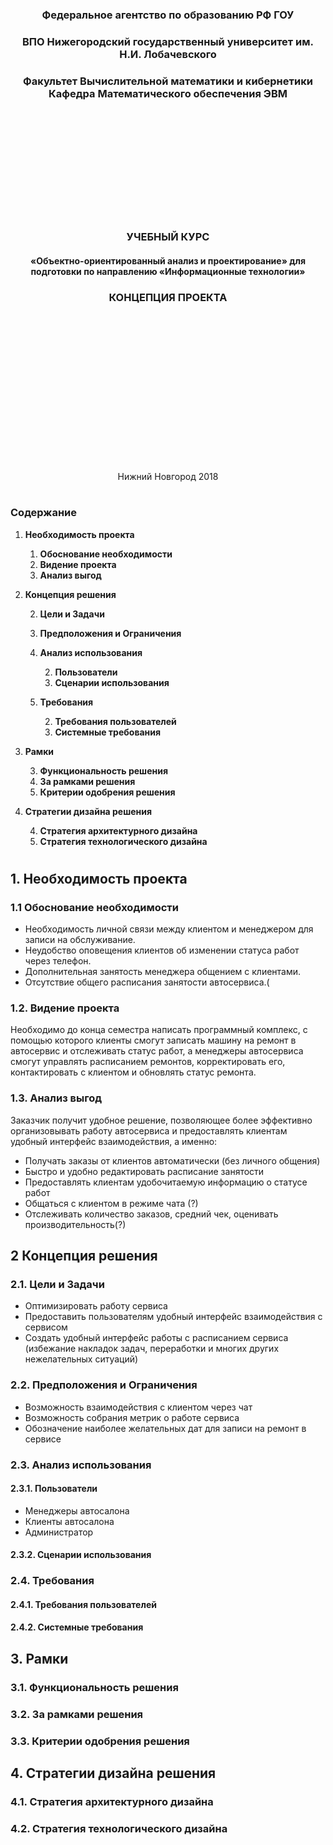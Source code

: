 <center>
	<h3 align="center"> Федеральное агентство по образованию РФ ГОУ </h3>
	<h3 align="center">ВПО Нижегородский государственный университет им. Н.И. Лобачевского</h3>
	<h3 align="center">Факультет Вычислительной математики и кибернетики Кафедра Математического обеспечения ЭВМ </h3>
<br>
<br>
<br>
<br>
<br>
<br>
<br>
<br>
<br>
<br>
	<h3 align="center"> УЧЕБНЫЙ КУРС </h3>
	<h4 align="center">«Объектно-ориентированный анализ и проектирование» для подготовки по направлению «Информационные технологии»</h4>
	<h3 align="center"> КОНЦЕПЦИЯ ПРОЕКТА </h3>
&nbsp;
<br>
<br>
<br>
<br>
<br>
<br>
<br>
<br>
<br>
<br>
<br>
<br>
<br>
<br>
<p align="center">Нижний Новгород 2018</p>
</center>

#
### Содержание
1. __Необходимость проекта__
	
	1. __Обоснование необходимости__
	1. __Видение проекта__
	1. __Анализ выгод__
2. __Концепция решения__
	
	2. __Цели и Задачи__
	2. __Предположения и Ограничения__
	2. __Анализ использования__
	
		2. __Пользователи__
		2. __Сценарии использования__
	2. __Требования__
	
		2. __Требования пользователей__
		2. __Системные требования__
3. __Рамки__

	3. __Функциональность решения__
	3. __За рамками решения__
	3. __Критерии одобрения решения__
4. __Стратегии дизайна решения__

	4. __Стратегия архитектурного дизайна__
	4. __Стратегия технологического дизайна__

#
<!--
Итеративный подход к процессу разработки требует использования гибкого способа ведения документации. Живые документы (living documents) должны изменяться по мере эволюции проекта. Такой подход существенно отличается от принципов ведения документации в известной каскадной модели, где процесс разработки начинается лишь после того, как готовы и зафиксированы все требования и спецификации.
Документация проектов, также как и программный код, разрабатывается итеративно. На фазе выработки концепции планы имеют форму описания высокоуровневых подходов (approaches) и по мере подготовки распространяются среди членов проектной группы и других заинтересованных лиц для получения отзывов. К примеру, подход к тестированию может быть кратко сформулирован во время фазы выработки концепции, а его превращение в план тестирования происходит на более поздних фазах. После перехода к фазе планирования документы постепенно дорабатываются, возникающие детальные планы снова поступают на проверку всем заинтересованным сторонам, и описанный процесс повторяется итеративно. Типы планов и общее количество описывающих их документов могут варьироваться от проекта к проекту.
-->

## 1. Необходимость проекта
### 1.1	Обоснование необходимости
<!--
Выгода сервиса от создания приложения
(Кустикова)
-->
 - Необходимость личной связи между клиентом и менеджером для записи на обслуживание.
 - Неудобство оповещения клиентов об изменении статуса работ через телефон.
 - Дополнительная занятость менеджера общением с клиентами.
 - Отсутствие общего расписания занятости автосервиса.(

### 1.2.	Видение проекта
<!--
Видение (vision) – это ничем не ограничиваемое представление о том, каким должно быть решение (solution). Видение проекта направлено на формирование у всех вовлеченных в проект сторон единого понимания его концепции. Формулировка видения (vision statement) должна быть достаточно краткой для запоминания, достаточно ясной для понимания и достаточно сильной для мотивирования. Хорошая формулировка видения ориентируется на пять SMART характеристик:
- Specific (определенность/конкретность) – видение четко указывает на то (идеальное) состояние, достижение которого является целью проекта.
-Measurable (измеримость) – дает проектной группе четкий критерий успешности проекта и достижения поставленных целей.
- Achievable (достижимость) – цели, сформулированные в видении, должны быть достижимы в рамках имеющихся ресурсов, времени и возможностей команды. Достижимость мотивирует команду на выполнение проекта.
- Relevant (обоснованность) – цели, сформулированные в видении, должны иметь существенное значение для заинтересованных сторон и напрямую быть связанными с их проблемами и/или потребностями.
- Time-based (ограниченность во времени) – видение должно четко указывать на ожидаемые временные рамки, в которые решение будет достигнуто. -->
<!--Явно описать каждый пункт!!!! (Кустикова)
-->
Необходимо до конца семестра написать программный комплекс, с помощью которого клиенты смогут записать машину на ремонт в автосервис и отслеживать статус работ, а менеджеры автосервиса смогут управлять расписанием ремонтов, корректировать его, контактировать с клиентом и обновлять статус ремонта.

### 1.3.	Анализ выгод
<!--
Например: Отсутствие накладок в расписании
Дополнить
(Кустикова)
 -->
Заказчик получит удобное решение, позволяющее более эффективно организовывать работу автосервиса и предоставлять клиентам удобный интерфейс взаимодействия, а именно:
- Получать заказы от клиентов автоматически (без личного общения)
- Быстро и удобно редактировать расписание занятости
- Предоставлять клиентам удобочитаемую информацию о статусе работ
- Общаться с клиентом в режиме чата (?)
- Отслеживать количество заказов, средний чек, оценивать производительность(?)

## 2 Концепция решения
<!--
Концепция решения (solution concept) предоставляет общее описание подходов, которые проектная группа предполагает использовать для разрешения проблем и/или удовлетворения потребностей заинтересованных сторон.
-->

### 2.1. Цели и Задачи
<!--
Формирование концепции решения начинается с выяснения у заинтересованных сторон, описания и фиксации проектной группой целей проекта. Далее каждая цель разбивается на измеримые компоненты – задачи.
-->
<!--
Цель – разработать
Чтобы разработать нужно решить следующие задачи ...
(Кустикова)
-->
- Оптимизировать работу сервиса
- Предоставить пользователям удобный интерфейс взаимодействия с сервисом
- Создать удобный интерфейс работы с расписанием сервиса (избежание накладок задач, переработки и многих других нежелательных ситуаций)

### 2.2. Предположения и Ограничения
<!--
В процессе формирования концепции решения проектная группа постоянно взаимодействует с заинтересованными сторонами, собирая необходимую информацию о требованиях к функциональности будущего решения. Тем не менее, неизбежная неполнота информации приводит к тому, что относительно некоторых функциональных возможностей решения могут потребоваться предположения (assumptions). Помимо функциональных требований заинтересованные стороны могут выдвигать качественные требования, задающие ограничения на создаваемое решение. Также ограничения могут порождаться средой, в которой должно будет функционировать решение после внедрения.
-->
<!--
Поставить себя на место пользователя и посмотреть что мы будем реализовывать, а что не будем (кроссплатформенность) добавить больше
(Кустикова)
-->
- Возможность взаимодействия с клиентом через чат
- Возможность собрания метрик о работе сервиса
- Обозначение наиболее желательных дат для записи на ремонт в сервисе

### 2.3.	Анализ использования
<!--
Основой формулировки требований является анализ использования, включающий определение пользователей (users) и описание того, как пользователи будут взаимодействовать с решением.
-->

#### 2.3.1.	Пользователи
<!--
В разработке решения заинтересованы множество сторон, однако непосредственная работа с ним будет выполняться пользователями, поэтому прежде чем приступать к дизайну решения, необходимо определить, кто будет с ним взаимодействовать. В процессе анализа должны быть выделены группы пользователей (например, на основе областей их деятельности, в которых будет использоваться разрабатываемое решение).
-->
<!--
Менеджеры должны так же иметь функционал клиента автосалона (иметь возможность записаться на ремонт)
-->
- Менеджеры автосалона
- Клиенты автосалона
- Администратор

#### 2.3.2.	Сценарии использования
<!--
Сценарии использования (usage scenarios) определяют последовательности действий, которые пользователи выполняют при взаимодействии с решением. Один из возможных (и достаточно распространенных) вариантов – язык UML.
Для каждой выделенной на предыдущем шаге группы пользователей определите характерные способы их взаимодействия с решением и, используя необходимые диаграммы UML, опишите сценарии использования.
-->

### 2.4.	Требования
<!--
Требования (requirements) определяют, что должно делать разрабатываемое решение. Требования могут выражаться в терминах функциональности или в виде правил и параметров, определяющих функциональность. -->

#### 2.4.1.	Требования пользователей
<!--
Сформулируйте требования к решению с точки зрения пользователей.
-->

#### 2.4.2.	Системные требования
<!--
Сформулируйте требования к решению с точки зрения среды, в которой оно должно будет функционировать после внедрения.
-->

## 3.	Рамки

### 3.1.	Функциональность решения
<!--
Данный раздел будет включать в себя всю функциональность, которая обладает высоким приоритетом из перечня требований, согласованных с заказчиком.
Клиент:
- Регистрация в системе;
- Авторизация в системе;
- Запись диагностических и технических работ своего автомобиля;
- Отслеживание статусов заказов;
- Offline Chat.
Менеджер:
- Авторизация в системе;
- Запись диагностических и технических работ своего автомобиля;
- Отслеживание статусов заказов;
- Просмотр списка заказов;
- Редактирование заказов;
- Offline Chat.
Администратор:
- Авторизация в системе;
- Список всех заказов сервиса;
- Редактирование заказов;
- Передача заказа другому менеджеру;
- Offline Chat.
-->

### 3.2.	За рамками решения
<!--
Функциональность, которая не будет реализована в решении, но предполагалась месту быть:
- Создание резервных копий базы данных. Возможность восстановления данных в первоночальном месте их расположения в случае их повреждения или разрушения. Для реализации потребуются дополнительное время и ресурсы;
- Специальный интерфейс для добавления, удаления, редактирования пользователей администратором, а так же изменение им ролей. Возможность выдачи пользователю "Клиент" роль "Менеджер", а так же убрать роль "Менеджер". Этот функционал будет реализован путём ручной отправки запросов пользователем "Администратор" к базе данных. 
- Подтверждение регистрации при помощи электронной почты или номера мобильного телефона. Возможность подтверждения личности пользователя. Требуется дополнительное время и ресурсы.
- Восстановление доступа к своему аккаунту. Возможность, в случае утраты пароля или логина, восстановить эти данные. Требуется дополнительное время и ресурсы.
- Личный кабинет. Возможность пользователю изменять свои данные об аккаунте. Требуется дополнительное время и ресурсы.
- Возможность связаться с пользователем через электронную почту или мобильный телефон. Требуется дополнительное время и ресурсы.
-->

### 3.3.	Критерии одобрения решения
<!--
- Удовлетворительные пользовательские и системные требования, согласованные с заказчиком предварительно;
- Удовлетворение заказчиком работы решения;
- Присутствие всего функционала, согласованного с заказчиком предварительно;
-->

## 4.	Стратегии дизайна решения

### 4.1.	Стратегия архитектурного дизайна
<!--
На основе разработанного списка возможностей и функций формируется стратегия архитектурного дизайна (architectural design strategy), описывающая решение в целом. Она определяет компоненты решения и их взаимодействие. Отличный способ описания решения на этом этапе – использование иллюстрирующих диаграмм (например, UML).
Сформируйте и опишите общий архитектурный проект решения.
-->

### 4.2.	Стратегия технологического дизайна
<!--
Разработка решения потребует использования определенных продуктов и технологий. Стратегия технологического дизайна (technical design strategy) описывает, какие технологии и продукты выбраны проектной группой в качестве средства реализации решения.
Аргументировано опишите, какие технологические средства будут использованы в процессе работы над решением.
-->
